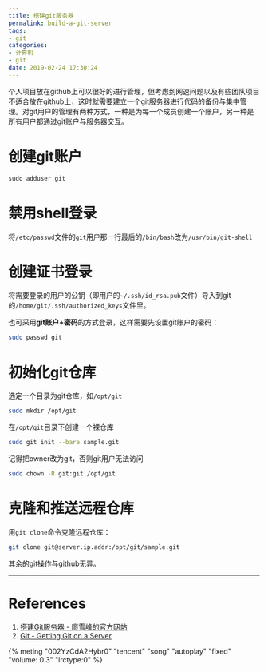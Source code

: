 ```yaml
---
title: 搭建git服务器
permalink: build-a-git-server
tags: 
- git
categories: 
- 计算机
- git
date: 2019-02-24 17:30:24
---
```


个人项目放在github上可以很好的进行管理，但考虑到网速问题以及有些团队项目不适合放在github上，这时就需要建立一个git服务器进行代码的备份与集中管理。对git用户的管理有两种方式，一种是为每一个成员创建一个账户，另一种是所有用户都通过git账户与服务器交互。

<!-- more -->

# 创建git账户

``` bash
​sudo adduser git
```

# 禁用shell登录

将`/etc/passwd`文件的`git`用户那一行最后的`/bin/bash`改为`/usr/bin/git-shell`

# 创建证书登录

将需要登录的用户的公钥（即用户的`~/.ssh/id_rsa.pub`文件）导入到git的`/home/git/.ssh/authorized_keys`文件里。

也可采用**git账户+密码**的方式登录，这样需要先设置git账户的密码：

```bash
sudo passwd git
```

# 初始化git仓库

选定一个目录为git仓库，如`/opt/git`

```bash
sudo mkdir /opt/git
```

在`/opt/git`目录下创建一个裸仓库

```bash
sudo git init --bare sample.git
```

记得把owner改为git，否则git用户无法访问

```bash
sudo chown -R git:git /opt/git
```

# 克隆和推送远程仓库

用`git clone`命令克隆远程仓库：

```bash
git clone git@server.ip.addr:/opt/git/sample.git
```

其余的git操作与github无异。

------

# References

1. [搭建Git服务器 - 廖雪峰的官方网站](https://www.liaoxuefeng.com/wiki/0013739516305929606dd18361248578c67b8067c8c017b000/00137583770360579bc4b458f044ce7afed3df579123eca000)
2. [Git - Getting Git on a Server](https://git-scm.com/book/en/v2/Git-on-the-Server-Getting-Git-on-a-Server)

<!--上海一九四三-周杰伦-->
{% meting "002YzCdA2Hybr0" "tencent" "song" "autoplay" "fixed" "volume: 0.3" "lrctype:0" %}